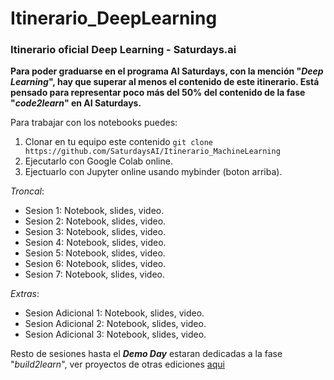 # Itinerario_DeepLearning
### Itinerario oficial Deep Learning - Saturdays.ai

__Para poder graduarse en el programa AI Saturdays, con la mención "_Deep Learning_", hay que superar al menos el contenido de este itinerario.
Está pensado para representar poco más del 50% del contenido de la fase "_code2learn_" en AI Saturdays.__

Para trabajar con los notebooks puedes:
1) Clonar en tu equipo este contenido `git clone https://github.com/SaturdaysAI/Itinerario_MachineLearning`
2) Ejecutarlo con Google Colab online.
3) Ejectuarlo con Jupyter online usando mybinder (boton arriba).


_Troncal_:
- Sesion 1: Notebook, slides, video.
- Sesion 2: Notebook, slides, video.
- Sesion 3: Notebook, slides, video.
- Sesion 4: Notebook, slides, video.
- Sesion 5: Notebook, slides, video.
- Sesion 6: Notebook, slides, video.
- Sesion 7: Notebook, slides, video.

_Extras_:
- Sesion Adicional 1: Notebook, slides, video.
- Sesion Adicional 2: Notebook, slides, video.
- Sesion Adicional 3: Notebook, slides, video.

Resto de sesiones hasta el ___Demo Day___ estaran dedicadas a la fase "_build2learn_", ver proyectos de otras ediciones [aqui](http://github.com/saturdaysai/projects)
